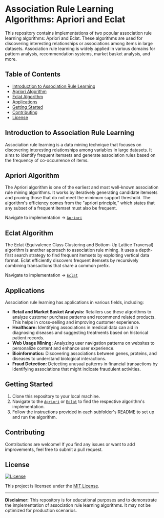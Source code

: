 # Association Rule Learning Algorithms: Apriori and Eclat

This repository contains implementations of two popular association rule learning algorithms: Apriori and Eclat. These algorithms are used for discovering interesting relationships or associations among items in large datasets. Association rule learning is widely applied in various domains for pattern analysis, recommendation systems, market basket analysis, and more.

## Table of Contents
- [Introduction to Association Rule Learning](#introduction-to-association-rule-learning)
- [Apriori Algorithm](#apriori-algorithm)
- [Eclat Algorithm](#eclat-algorithm)
- [Applications](#applications)
- [Getting Started](#getting-started)
- [Contributing](#contributing)
- [License](#license)

## Introduction to Association Rule Learning

Association rule learning is a data mining technique that focuses on discovering interesting relationships among variables in large datasets. It aims to identify frequent itemsets and generate association rules based on the frequency of co-occurrence of items.

## Apriori Algorithm

The Apriori algorithm is one of the earliest and most well-known association rule mining algorithms. It works by iteratively generating candidate itemsets and pruning those that do not meet the minimum support threshold. The algorithm's efficiency comes from the "apriori principle," which states that any subset of a frequent itemset must also be frequent.

Navigate to implementation -> [`Apriori`](apriori.py)
## Eclat Algorithm

The Eclat (Equivalence Class Clustering and Bottom-Up Lattice Traversal) algorithm is another approach to association rule mining. It uses a depth-first search strategy to find frequent itemsets by exploiting vertical data format. Eclat efficiently discovers frequent itemsets by recursively combining transactions that share a common prefix.

Navigate to implementation -> [`Eclat`](eclat.py)
## Applications

Association rule learning has applications in various fields, including:

- **Retail and Market Basket Analysis:** Retailers use these algorithms to analyze customer purchase patterns and recommend related products. This helps in cross-selling and improving customer experience.
- **Healthcare:** Identifying associations in medical data can aid in diagnosing diseases and suggesting treatments based on historical patient records.
- **Web Usage Mining:** Analyzing user navigation patterns on websites to personalize content and enhance user experience.
- **Bioinformatics:** Discovering associations between genes, proteins, and diseases to understand biological interactions.
- **Fraud Detection:** Detecting unusual patterns in financial transactions by identifying associations that might indicate fraudulent activities.

## Getting Started

1. Clone this repository to your local machine.
2. Navigate to the [`Apriori`](apriori.py) or [`Eclat`](eclat.py) to find the respective algorithm's implementation.
3. Follow the instructions provided in each subfolder's README to set up and run the algorithm.

## Contributing

Contributions are welcome! If you find any issues or want to add improvements, feel free to submit a pull request.

## License
[![License](https://img.shields.io/badge/license-MIT-blue.svg)](LICENSE)

This project is licensed under the [MIT License](LICENSE).

---

**Disclaimer:** This repository is for educational purposes and to demonstrate the implementation of association rule learning algorithms. It may not be optimized for production scenarios.

